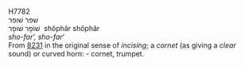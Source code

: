 <body>
  <p>H7782<br>  שׁפר    שׁופר  <br> שׁוֹפָר  שׁוֹפָר  ‎  shôphâr  shôphâr  <br><i>sho-far‘,</i> <i>sho-far‘ </i><br>From <a href="h8231.htm">8231</a> in the original sense of <i>incising</i>; a <i>cornet</i> (as giving a <i>clear</i> sound) or curved horn: - cornet, trumpet.<br></p>
 </body>